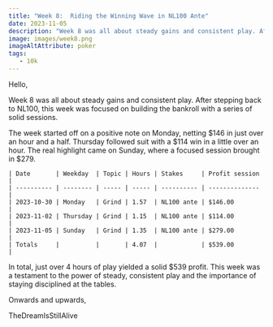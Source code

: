 ```yaml
---
title: "Week 8:  Riding the Winning Wave in NL100 Ante"
date: 2023-11-05
description: "Week 8 was all about steady gains and consistent play. After stepping back to NL100, this week was focused on building the bankroll with a series of solid sessions."
image: images/week8.png
imageAltAttribute: poker
tags:
   - 10k  
---
```


Hello, 

Week 8 was all about steady gains and consistent play. After stepping back to NL100, this week was focused on building the bankroll with a series of solid sessions.

The week started off on a positive note on Monday, netting $146 in just over an hour and a half. Thursday followed suit with a $114 win in a little over an hour. The real highlight came on Sunday, where a focused session brought in $279.

```
| Date       | Weekday  | Topic | Hours | Stakes     | Profit session |
| ---------- | -------- | ----- | ----- | ---------- | -------------- |
| 2023-10-30 | Monday   | Grind | 1.57  | NL100 ante | $146.00        |
| 2023-11-02 | Thursday | Grind | 1.15  | NL100 ante | $114.00        |
| 2023-11-05 | Sunday   | Grind | 1.35  | NL100 ante | $279.00        |
| Totals     |          |       | 4.07  |            | $539.00        |
```

In total, just over 4 hours of play yielded a solid $539 profit. This week was a testament to the power of steady, consistent play and the importance of staying disciplined at the tables.

Onwards and upwards,

TheDreamIsStillAlive